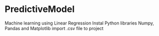 # PredictiveModel
Machine learning using Linear Regression
Instal Python libraries Numpy, Pandas and Matplotlib
import .csv file to project
